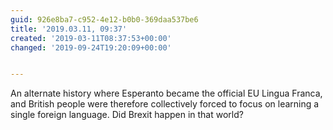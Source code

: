 ```yaml
---
guid: 926e8ba7-c952-4e12-b0b0-369daa537be6
title: '2019.03.11, 09:37'
created: '2019-03-11T08:37:53+00:00'
changed: '2019-09-24T19:20:09+00:00'


---
```


An alternate history where Esperanto became the official EU Lingua Franca, and British people were therefore collectively forced to focus on learning a single foreign language. Did Brexit happen in that world?
